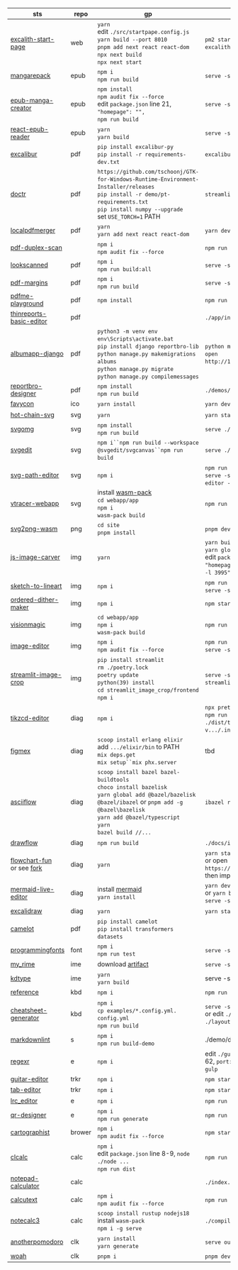 sts|repo|gp|install|start|preview
---|---|---|---|---|---
|[excalith-start-page](https://github.com/excalith/excalith-start-page)|web|`yarn`<br>edit `./src/startpape.config.js`<br>`yarn build --port 8010`<br>`pnpm add next react react-dom`<br>`npx next build`<br>`npx next start`|`pm2 start deploy.json --name excalith-start-page --watch`|![](_media/excalith-start-page.png)
|[mangarepack](https://github.com/Aeroblast/MangaRepack)|epub|`npm i`<br>`npm run build`|`serve -s dist`|![](_media/mangarepack.png)
|[epub-manga-creator](https://github.com/wing-kai/epub-manga-creator)|epub|`npm install`<br>`npm audit fix --force`<br>edit `package.json` line 21, `"homepage": "",`<br>`npm run build`|`serve -s build`|![](_media/epub-manga-creator.png)
|[react-epub-reader](https://github.com/alex1504/react-epub-reader)|epub|`yarn`<br>`yarn build`|`serve -s dist`|![](_media/react-epub-reader.png)
|[excalibur](https://github.com/camelot-dev/excalibur)|pdf|`pip install excalibur-py`<br>`pip install -r requirements-dev.txt`|`excalibur webserver`|![]()tbd
|[doctr](https://github.com/mindee/doctr)|pdf|`https://github.com/tschoonj/GTK-for-Windows-Runtime-Environment-Installer/releases`<br>`pip install -r demo/pt-requirements.txt`<br>`pip install numpy --upgrade`<br>set `USE_TORCH=1` PATH|`streamlit run demo/app.py`|![](_media/doctr.png)
|[localpdfmerger](https://github.com/julianfbeck/localpdfmerger)|pdf|`yarn`<br>`yarn add next react react-dom`|`yarn dev`|![](_media/localpdfmerger.png)
|[pdf-duplex-scan](https://github.com/clemensheithecker/pdf-duplex-scan)||`npm i`<br>`npm audit fix --force`|`npm run dev`|![](_media/pdf-duplex-scan.png)
|[lookscanned](https://github.com/rwv/lookscanned.io)|pdf|`npm i`<br>`npm run build:all`|`serve -s dist`|![](_media/lookscanned.png)
|[pdf-margins](https://github.com/ToyVo/pdf-margins)|pdf|`npm i`<br>`npm run build`|`serve -s build`|![](_media/pdf-margins.png)
|[pdfme-playground](https://github.com/pdfme/pdfme-playground)|pdf|`npm install`|`npm run start`|![](_media/pdfme-playground.png)
|[thinreports-basic-editor](https://github.com/thinreports/thinreports-basic-editor)|pdf||`./app/index.html`|![](_media/thinreports-basic-editor.png)
|[albumapp-django](https://github.com/jobsta/albumapp-django)|pdf|`python3 -m venv env`<br>`env\Scripts\activate.bat`<br>`pip install django reportbro-lib`<br>`python manage.py makemigrations albums`<br>`python manage.py migrate`<br>`python manage.py compilemessages`|`python manage.py runserver`<br>`open http://127.0.0.1:8000/albums`|![](_media/albumapp-django.png)
|[reportbro-designer](https://github.com/jobsta/reportbro-designer)|pdf|`npm install`<br>`npm run build`|`./demos/*.html`|![](_media/reportbro-designer.png)
|[favycon](https://github.com/ruisaraiva19/favycon)|ico|`yarn install`|`yarn dev`|![](_media/favycon.png)
|[hot-chain-svg](https://github.com/w1nt3r-eth/hot-chain-svg)|svg|`yarn`|`yarn start`|![](_media/hot-chain-svg.png)
|[svgomg](https://github.com/jakearchibald/svgomg)|svg|`npm install`<br>`npm run build`|`serve ./build`|![](_media/svgomg.png)
|[svgedit](https://github.com/SVG-Edit/svgedit)|svg|`npm i``npm run build --workspace @svgedit/svgcanvas``npm run build`|`serve ./dist/editor`|![](_media/svgedit.png)
|[svg-path-editor](https://github.com/Yqnn/svg-path-editor)|svg|`npm i`|`npm run build`<br>`serve -s dist/svg-path-editor -l 3000`|![](_media/svg-path-editor.png)
|[vtracer-webapp](https://github.com/visioncortex/vtracer)|svg|install [wasm-pack](https://rustwasm.github.io/wasm-pack)<br>`cd webapp/app`<br>`npm i`<br>`wasm-pack build`|`npm run start -- --port 8000`|![](_media/vtracer-webapp.png)
|[svg2png-wasm](https://github.com/ssssota/svg2png-wasm)|png|`cd site`<br>`pnpm install`|`pnpm dev`|![]()tbd
|[js-image-carver](https://github.com/trekhleb/js-image-carver)|img|`yarn`|`yarn build`<br>`yarn global add serve`<br>edit `package.json`, `"homepage": "serve -s build -l 3995"`<br>|![](_media/js-image-carver.png)
|[sketch-to-lineart](https://github.com/seleb/sketch-to-lineart)|img|`npm i`|`npm run build`<br>`serve -s docs`|![](_media/sketch-to-lineart.png)
|[ordered-dither-maker](https://github.com/seleb/ordered-dither-maker)|img|`npm i`|`npm start`|![](_media/ordered-dither-maker.png)
|[visionmagic](https://github.com/visioncortex/visionmagic)|img|`cd webapp/app`<br>`npm i`<br>`wasm-pack build`|`npm run start -- --port 3000`|![](_media/visionmagic.png)
|[image-editor](https://github.com/andrepv/image-editor)|img|`npm i`<br>`npm audit fix --force`|`npm run build`<br>`serve -s build -l 3001`|![](_media/image-editor.png)
|[streamlit-image-crop](https://github.com/mitsuse/streamlit-image-crop)|img|`pip install streamlit`<br>`rm ./poetry.lock`<br>`poetry update`<br>`python(39) install  `<br>`cd streamlit_image_crop/frontend`<br>`npm i`|`serve -s build -l 3001` and `streamlit run example.py`|![](_media/streamlit-image-crop.png)
|[tikzcd-editor](https://github.com/yishn/tikzcd-editor)|diag|`npm i`|`npx prettier --write .`<br>`npm run dist`<br>`./dist/tikzcd-editor-v.../.index.html`|![](_media/tikzcd-editor.png)|![](_media/tikzcd-editor.png)
|[figmex](https://github.com/nbw/figmex)|diag|`scoop install erlang elixir`<br>add `.../elixir/bin` to PATH<br>`mix deps.get`<br>`mix setup``mix phx.server`|![]()tbd
|[asciiflow](https://github.com/lewish/asciiflow)|diag|`scoop install bazel bazel-buildtools`<br>`choco install bazelisk`<br>`yarn global add @bazel/bazelisk @bazel/ibazel` or `pnpm add -g @bazel\bazelisk` <br>`yarn add @bazel/typescript`<br>`yarn`<br>`bazel build //...`|`ibazel run client:devserver`|![]()tbd
|[drawflow](https://github.com/jerosoler/Drawflow)|diag|`npm run build`|`./docs/index.html`|![](_media/drawflow.png)
|[flowchart-fun](https://github.com/tone-row/flowchart-fun)<br>or see [fork](https://github.com/piaverous/flowchart-fun) |diag|`yarn`|`yarn start`<br>or open `https://vercel.com/dashboard` then import repo|![](_media/flowchart-fun.png)
|[mermaid-live-editor](https://github.com/mermaid-js/mermaid-live-editor)|diag|install [mermaid](https://mermaid-js.github.io/mermaid)<br>`yarn install`|`yarn dev -- --open`<br>or `yarn build`<br>`serve -s docs -l 3998`|![](_media/mermaid-live-editor.png)
|[excalidraw](https://github.com/excalidraw/excalidraw)|diag|`yarn`|`yarn start`|![](_media/excalidraw.png)
|[camelot](https://github.com/camelot-dev/camelot)|pdf|`pip install camelot`<br>`pip install transformers datasets`||![]()tbd
|[programmingfonts](https://github.com/braver/programmingfonts)|font|`npm i`<br>`npm run test`|`serve -s .`|![](_media/programmingfonts.png)
|[my_rime](https://github.com/LibreService/my_rime)|ime|download [artifact](https://github.com/LibreService/my_rime/releases/download/latest/my-rime-dist.zip)|`serve -s my-rime-dist`|![](_media/my_rime.png)
|[kdtype](https://github.com/steveruizok/kdtype)|ime|`yarn`<br>`yarn build`|serve -s dist`|![](_media/kdtype.png)
|[reference](https://github.com/Fechin/reference)|kbd|`npm i`|`npm run dev`|![](_media/reference.png)
|[cheatsheet-generator](https://github.com/nathanlesage/cheatsheet-generator)|kbd|`npm i`<br>`cp examples/*.config.yml. config.yml`<br>`npm run build`<br>|`serve -s dist`<br>or edit `./assets/template.htm`, `./layouts/layout_map.yml`|![](_media/cheatsheet-generator.png)
|[markdownlint](https://github.com/DavidAnson/markdownlint)|s|`npm i`<br>`npm run build-demo`|./demo/default.htm|![](_media/markdownlint.png)tbd
|[regexr](https://github.com/gskinner/regexr)|e|`npm i`|edit `./gulpfile.babel.js` line 62, `port: 3001`<br>`gulp`|![](_media/regexr.png)
|[guitar-editor](https://github.com/Haixiang6123/guitar-editor)|trkr|`npm i`|`npm start`|![](_media/guitar-editor.png)
|[tab-editor](https://github.com/calesce/tab-editor)|trkr|`npm i`|`npm start`|![](_media/tab-editor.png)
|[lrc_editor](https://github.com/yiyizym/lrc_editor)|e|`npm i`|`npm run dev`|![](_media/lrc_editor.png)
|[qr-designer](https://github.com/kochrt/qr-designer)|e|`npm i`<br>`npm run generate`|`npm run start`|![](_media/qr-designer.png)
|[cartographist](https://github.com/szymonkaliski/cartographist)|brower|`npm i`<br>`npm audit fix --force`|`npm start`|![](_media/cartographist.png)
|[clcalc](https://github.com/ovk/clcalc)|calc|`npm i`<br>edit `package.json` line 8-9, `node ./node ...`<br>`npm run dist`|`npm run dev`|![](_media/clcalc.png)
|[notepad-calculator](https://github.com/SteveRidout/notepad-calculator)|calc||`./index.html`|![](_media/notepad-calculator.png)
|[calcutext](https://github.com/jaredreich/calcutext)|calc|`npm i`<br>`npm audit fix --force`|`npm run dev`|![](_media/calcutext.png)
|[notecalc3](https://github.com/bbodi/notecalc3)|calc|`scoop install rustup nodejs18`<br>install `wasm-pack`<br>`npm i -g serve`|`./compile_and_run.bat`|![](_media/notecalc3.png)
|[anotherpomodoro](https://github.com/Hanziness/AnotherPomodoro)|clk|`yarn install`<br>`yarn generate`|`serve output/public`|![](_media/anotherpomodoro.png)
|[woah](https://github.com/pabueco/woah)|clk|`pnpm i`|`pnpm dev`|![](_media/woah.png)